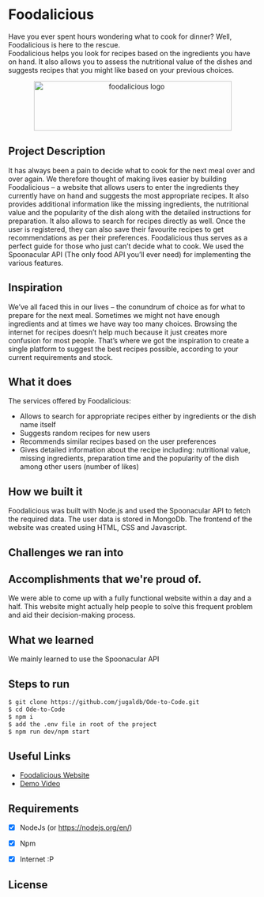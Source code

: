 # Foodalicious
Have you ever spent hours wondering what to cook for dinner? Well, Foodalicious is here to the rescue.
<br>
Foodalicious helps you look for recipes based on the ingredients you have on hand. It also allows you to assess the nutritional value of the dishes and suggests recipes that you might like based on your previous choices.  
<p align="center">
<a href="https://foodalicious.jugaldb.com/">
<img src="" width="400px" height="100px" alt="foodalicious logo"/>
</a>
</p>


## Project Description
It has always been a pain to decide what to cook for the next meal over and over again. We therefore thought of making lives easier by building Foodalicious – a website that allows users to enter the ingredients they currently have on hand and suggests the most appropriate recipes. It also provides additional information like the missing ingredients, the nutritional value and the popularity of the dish along with the detailed instructions for preparation. It also allows to search for recipes directly as well. Once the user is registered, they can also save their favourite recipes to get recommendations as per their preferences. Foodalicious thus serves as a perfect guide for those who just can’t decide what to cook.
We used the Spoonacular API (The only food API you’ll ever need) for implementing the various features.

## Inspiration
We’ve all faced this in our lives – the conundrum of choice as for what to prepare for the next meal. Sometimes we might not have enough ingredients and at times we have way too many choices. Browsing the internet for recipes doesn’t help much because it just creates more confusion for most people. That’s where we got the inspiration to create a single platform to suggest the best recipes possible, according to your current requirements and stock. 

## What it does

The services offered by Foodalicious: 
* Allows to search for appropriate recipes either by ingredients or the dish name itself
*	Suggests random recipes for new users 
*	Recommends similar recipes based on the user preferences
*	Gives detailed information about the recipe including: nutritional value, missing ingredients, preparation time and the popularity of the dish among other users (number of likes)  

## How we built it
Foodalicious was built with Node.js and used the Spoonacular API to fetch the required data. The user data is stored in MongoDb. The frontend of the website was created using HTML, CSS and Javascript. 

## Challenges we ran into



## Accomplishments that we're proud of.
We were able to come up with a fully functional website within a day and a half. This website might actually help people to solve this frequent problem and aid their decision-making process. 

## What we learned
We mainly learned to use the Spoonacular API 

## Steps to run 
```bash
$ git clone https://github.com/jugaldb/Ode-to-Code.git
$ cd Ode-to-Code
$ npm i
$ add the .env file in root of the project
$ npm run dev/npm start
```

## Useful Links
- [Foodalicious Website]( https://foodalicious.jugaldb.com/)
- [Demo Video]()

## Requirements
-  [x] NodeJs (or https://nodejs.org/en/)
-  [x] Npm
-  [x] Internet :P 


## License
